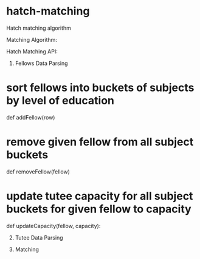 # hatch-matching
Hatch matching algorithm


Matching Algorithm: 






Hatch Matching API: 

1) Fellows Data Parsing 
# sort fellows into buckets of subjects by level of education 
def addFellow(row)

# remove given fellow from all subject buckets 
def removeFellow(fellow)
    
# update tutee capacity for all subject buckets for given fellow to capacity 
def updateCapacity(fellow, capacity):

2) Tutee Data Parsing 

3) Matching 
